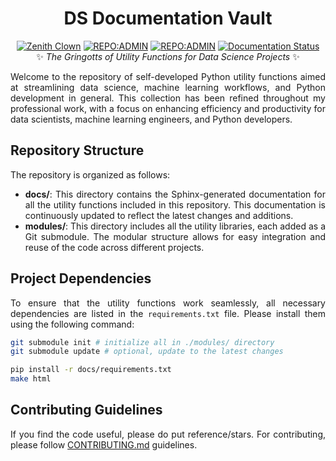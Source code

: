 <div align = "center">

# DS Documentation Vault

[![Zenith Clown](https://img.shields.io/badge/🧠-Debmalya_Pramanik-blue)](https://zenithclown.github.io/)
[![REPO:ADMIN](https://img.shields.io/badge/GitHub-ZenithClown-2A8542?logo=github)](https://github.com/ZenithClown)
[![REPO:ADMIN](https://img.shields.io/badge/dPramanik-7287B4?logo=linkedin)]([https://github.com/ZenithClown](https://www.linkedin.com/in/dpramanik/))
[![Documentation Status](https://readthedocs.org/projects/ds-gringotts/badge/?version=latest)](https://ds-gringotts.readthedocs.io/en/latest/?badge=latest)
<br>
✨ *The Gringotts of Utility Functions for Data Science Projects* ✨

</div>

<div align = "justify">

Welcome to the repository of self-developed Python utility functions aimed at streamlining data science, machine learning
workflows, and Python development in general. This collection has been refined throughout my professional work, with a focus
on enhancing efficiency and productivity for data scientists, machine learning engineers, and Python developers.

## Repository Structure

The repository is organized as follows:
  * **docs/**: This directory contains the Sphinx-generated documentation for all the utility functions included in this
  repository. This documentation is continuously updated to reflect the latest changes and additions.
  * **modules/**: This directory includes all the utility libraries, each added as a Git submodule. The modular structure
  allows for easy integration and reuse of the code across different projects.

## Project Dependencies
To ensure that the utility functions work seamlessly, all necessary dependencies are listed in the `requirements.txt` file.
Please install them using the following command:

```bash
git submodule init # initialize all in ./modules/ directory
git submodule update # optional, update to the latest changes

pip install -r docs/requirements.txt
make html
```

## Contributing Guidelines

If you find the code useful, please do put reference/stars. For contributing, please follow
[CONTRIBUTING.md](https://github.com/ZenithClown/.github/blob/master/.github/CONTRIBUTING.md) guidelines.

</div>
